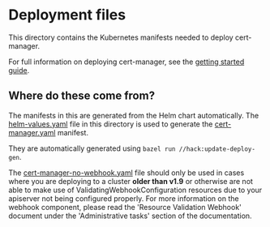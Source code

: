 # Deployment files

This directory contains the Kubernetes manifests needed to deploy cert-manager.

For full information on deploying cert-manager, see the [getting started guide](https://docs.cert-manager.io/en/latest/getting-started/index.html).

## Where do these come from?

The manifests in this are generated from the Helm chart automatically.
The [helm-values.yaml](./helm-values.yaml) file in this directory is used to
generate the [cert-manager.yaml](./cert-manager.yaml) manifest.

They are automatically generated using `bazel run //hack:update-deploy-gen`.

The [cert-manager-no-webhook.yaml](./cert-manager-no-webhook.yaml) file should
only be used in cases where you are deploying to a cluster **older than v1.9**
or otherwise are not able to make use of ValidatingWebhookConfiguration
resources due to your apiserver not being configured properly.
For more information on the webhook component, please read the 'Resource
Validation Webhook' document under the 'Administrative tasks' section of the
documentation.
